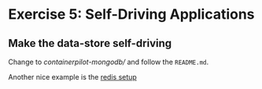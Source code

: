 # Exercise 5: Self-Driving Applications

## Make the data-store self-driving

Change to *containerpilot-mongodb/* and follow the `README.md`.

Another nice example is the [redis setup](https://github.com/autopilotpattern/redis)

